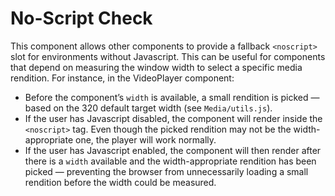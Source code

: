 # No-Script Check

This component allows other components to provide a fallback `<noscript>` slot for environments without Javascript. This can be useful for components that depend on measuring the window width to select a specific media rendition. For instance, in the VideoPlayer component:

- Before the component’s `width` is available, a small rendition is picked — based on the 320 default target width (see `Media/utils.js`).
- If the user has Javascript disabled, the component will render inside the `<noscript>` tag. Even though the picked rendition may not be the width-appropriate one, the player will work normally.
- If the user has Javascript enabled, the component will then render after there is a `width` available and the width-appropriate rendition has been picked — preventing the browser from unnecessarily loading a small rendition before the width could be measured.

